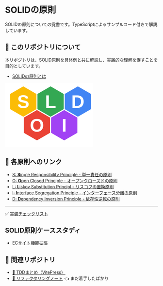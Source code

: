 # SOLIDの原則
SOLIDの原則についての覚書です。TypeScriptによるサンプルコード付きで解説しています。 
## 📘 このリポジトリについて
本リポジトリは、SOLID原則を具体例と共に解説し、実践的な理解を促すことを目的としています。

- [SOLIDの原則とは](solid-principles.md)

<img src="docs/public/images/solid.svg" alt="SOLIDの図" style="width: 290px; height: 210px; margin:auto;"/>

## 📑 各原則へのリンク

- [S: **S**ingle Responsibility Principle - 単一責任の原則](docs/single-responsibility-principle.md)
- [O: **O**pen Closed Principle - オープンクローズドの原則](docs/open-closed-principle.md)
- [L: **L**iskov Substitution Principl - リスコフの置換原則](docs/liskov-substitution-principle.md)
- [I: **I**nterface Segregation Principle - インターフェース分離の原則](docs/interface-segregation-principle.md)
- [D: **D**ependency Inversion Principle - 依存性逆転の原則](docs/dependency-inversion-principle.md)

---
 ✅ [実装チェックリスト](docs/solid-checklist.md)

## SOLID原則ケーススタディ

- [ECサイト機能拡張](docs/practical-case-studies.md)

## 🔗 関連リポジトリ

- [📘 TDDまとめ（VitePress）](https://shuji-bonji.github.io/Notes-on-Test-Driven-Development/)
- [🔧 リファクタリングノート](https://github.com/shuji-bonji/Notes-on-Refactoring) 👈 まだ着手したばかり